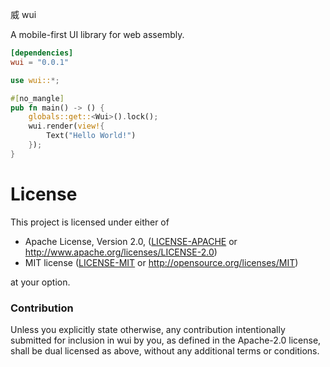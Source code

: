 威 wui

A mobile-first UI library for web assembly.

```toml
[dependencies]
wui = "0.0.1"
```

```rust
use wui::*;

#[no_mangle]
pub fn main() -> () {
    globals::get::<Wui>().lock();
    wui.render(view!{
        Text("Hello World!")
    });
}
```

# License

This project is licensed under either of

 * Apache License, Version 2.0, ([LICENSE-APACHE](LICENSE-APACHE) or
   http://www.apache.org/licenses/LICENSE-2.0)
 * MIT license ([LICENSE-MIT](LICENSE-MIT) or
   http://opensource.org/licenses/MIT)

at your option.

### Contribution

Unless you explicitly state otherwise, any contribution intentionally submitted for inclusion in wui by you, as defined in the Apache-2.0 license, shall be dual licensed as above, without any additional terms or conditions.
